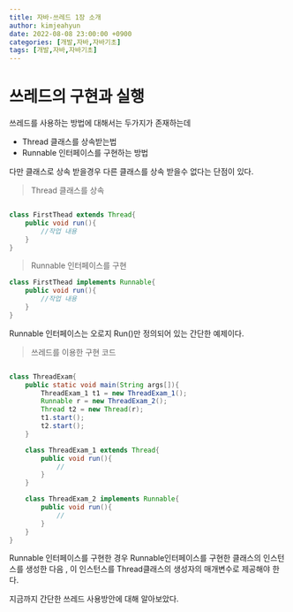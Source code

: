```yaml
---
title: 자바-쓰레드 1장 소개 
author: kimjeahyun
date: 2022-08-08 23:00:00 +0900
categories: [개발,자바,자바기초]
tags: [개발,자바,자바기초]
---
```


# 쓰레드의 구현과 실행

쓰레드를 사용하는 방법에 대해서는 두가지가 존재하는데

-   Thread 클래스를 상속받는법
-   Runnable 인터페이스를 구현하는 방법

다만 클래스로 상속 받을경우 다른 클래스를 상속 받을수 없다는 단점이 있다.

>Thread 클래스를 상속

```java

class FirstThead extends Thread{
    public void run(){
        //작업 내용
    }
}

```

>Runnable 인터페이스를 구현

```java
class FirstThead implements Runnable{
    public void run(){
        //작업 내용
    }
}
```

Runnable 인터페이스는 오로지 Run()만 정의되어 있는 간단한 예제이다.


>쓰레드를 이용한 구현 코드

```java

class ThreadExam{
    public static void main(String args[]){
        ThreadExam_1 t1 = new ThreadExam_1();
        Runnable r = new ThreadExam_2();
        Thread t2 = new Thread(r);
        t1.start();
        t2.start();
    }

    class ThreadExam_1 extends Thread{
        public void run(){
            //
        }
    }

    class ThreadExam_2 implements Runnable{
        public void run(){
            //
        }
    }
}

```

Runnable 인터페이스를 구현한 경우 Runnable인터페이스를 구현한 클래스의 인스턴스를 생성한 다음 , 이 인스턴스를 Thread클래스의 생성자의 매개변수로 제공해야 한다.

지금까지 간단한 쓰레드 사용방안에 대해 알아보았다.